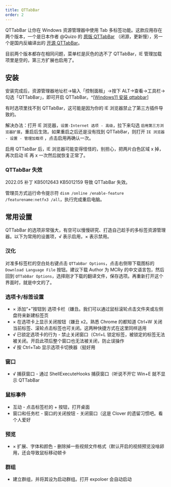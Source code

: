 ```yaml
---
title: QTTabBar
order: 2
---
```


QTTabBar 让你在 Windows 资源管理器中使用 Tab 多标签功能。这款应用存在两个版本，一个是日本作者 @Quizo 的 [原版 QTTabBar](http://qttabbar.wikidot.com/) （闭源，更新慢），另一个是国内反编译出的 [开源 QTTabBar](https://github.com/indiff/qttabbar)。

目前两个版本都存在相同问题，菜单栏是灰色的选不了 QTTabBar，IE 管理加载项里是空的，第三方扩展也启用了。

## 安装

安装完成后，资源管理器地址栏->输入「控制面板」->按下 ALT->查看->工具栏->勾选「QTTabBar」，即可开启 QTTabBar。^[[Windows11 安装 qttabbar](https://github.com/indiff/qttabbar/wiki/Windows11%E5%AE%89%E8%A3%85qttabbar)]

有时选项里找不到 QTTabBar，这可能是因为你的 IE 浏览器禁止了第三方插件导致的。

解决办法：打开 IE 浏览器，`设置-Internet 选项 - 高级`，拉下来勾选 `启用第三方浏览器扩展`，重启后生效。如果重启之后还是没有找到 QTTabBar，则打开 `IE 浏览器 - 设置 - 管理加载项` ，点击启用再确认一次。

启用 QTTabBar 后，IE 浏览器可能变得怪怪的，别担心，把两片白色区域 x 掉，再次启动 IE 再 x 一次然后就恢复正常了。

### QTTabBar 失效

2022.05 补丁 KB5012643 KB5012159 导致 QTTabBar 失效。

管理员方式运行命令提示符 `dism /online /enable-feature /featurename:netfx3 /all`，执行完成重启电脑。

## 常用设置

QTTabBar 的选项非常强大，有空可以慢慢研究、打造自己趁手的多标签资源管理器。以下为常用的设置项，√ 表示启用，× 表示禁用。

### 汉化

对准多标签栏的空白处右键点击 `QTTabBar Options`，点击右侧带下载图标的 `Download Language File` 按钮。建议下载 Author 为 MCRy 的中文语言包，然后回到 `QTTabBar Options`，选择刚才下载的翻译文件，保存选项。再重新打开这个界面时，就是中文的了。

### 选项卡/标签设置

- × 添加“+”按钮到 选项卡栏（嫌丑。我们可以通过鼠标滚轮点击文件夹或左侧盘符来新建标签页
- × 在选项卡上显示关闭按钮（嫌丑 x2。熟悉 Chrome 的都知道 Ctrl+W 关闭当前标签、滚轮点击标签也可关闭。这两种快捷方式在这里同样适用
- √ 已锁定选项卡的行为 - 禁止关闭窗口（Ctrl+L 锁定标签，被锁定的标签无法被关闭。开启此项后整个窗口也无法被关闭，防止误操作
- √ 按 Ctrl+Tab 显示选项卡切换器（挺好用

### 窗口

- √ 捕获窗口 - 通过 ShellExecuteHooks 捕获窗口（听说不开它 Win+E 就不显示 QTTabBar

### 鼠标事件

- 互动 - 点击标签栏的 + 按钮，打开桌面
- 窗口和任务栏 - 窗口的关闭按钮 - 关闭窗口（这是 Clover 的遗留习惯吧。看个人爱好

### 预览

- × 扩展、字体和颜色 - 删除掉一些视频文件格式（默认开启的视频预览没啥卵用，还会导致鼠标移动顿卡

### 群组

- 建立群组，并将其设为启动群组。打开 expoloer 会自动启动
